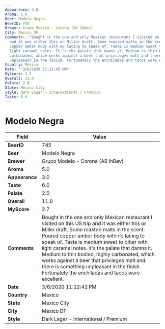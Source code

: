 ```yaml
---
Appearance: 3.0
Aroma: 5.0
Beer: Modelo Negra
BeerID: 745
Brewer: Grupo Modelo - Corona (AB InBev)
City: México DF
Comments: '"Bought in the one and only Mexican restaurant I visited on this US trip
  and it was either this or Miller draft. Some roasted malts in the scent. Poured
  copper amber body with no lacing to speak of. Taste is medium sweet to bitter with
  light caramel notes. It''s the palate that damns it. Medium to thin bodied, highly
  carbonated, which works against a beer that privileges malt and there is something
  unpleasant in the finish. Fortunately the enchiladas and tacos were excellent."'
Country: Mexico
Date: '"3/6/2020 11:12:42 PM"'
MyScore: 2.7
Overall: 11.0
Palate: 2.0
State: Mexico City
Style: Dark Lager - International / Premium
Taste: 6.0
---
```


# Modelo Negra

| Field         | Value |
|---------------|-------|
| **BeerID** | 745 |
| **Beer** | Modelo Negra |
| **Brewer** | Grupo Modelo - Corona (AB InBev) |
| **Aroma** | 5.0 |
| **Appearance** | 3.0 |
| **Taste** | 6.0 |
| **Palate** | 2.0 |
| **Overall** | 11.0 |
| **MyScore** | 2.7 |
| **Comments** | Bought in the one and only Mexican restaurant I visited on this US trip and it was either this or Miller draft. Some roasted malts in the scent. Poured copper amber body with no lacing to speak of. Taste is medium sweet to bitter with light caramel notes. It's the palate that damns it. Medium to thin bodied, highly carbonated, which works against a beer that privileges malt and there is something unpleasant in the finish. Fortunately the enchiladas and tacos were excellent. |
| **Date** | 3/6/2020 11:12:42 PM |
| **Country** | Mexico |
| **State** | Mexico City |
| **City** | México DF |
| **Style** | Dark Lager - International / Premium |
